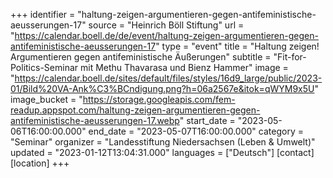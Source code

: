 +++
identifier = "haltung-zeigen-argumentieren-gegen-antifeministische-aeusserungen-17"
source = "Heinrich Böll Stiftung"
url = "https://calendar.boell.de/de/event/haltung-zeigen-argumentieren-gegen-antifeministische-aeusserungen-17"
type = "event"
title = "Haltung zeigen! Argumentieren gegen antifeministische Äußerungen"
subtitle = "Fit-for-Politics-Seminar mit Methu Thavarasa und Bienz Hammer"
image = "https://calendar.boell.de/sites/default/files/styles/16d9_large/public/2023-01/Bild%20VA-Ank%C3%BCndigung.png?h=06a2567e&itok=qWYM9x5U"
image_bucket = "https://storage.googleapis.com/fem-readup.appspot.com/haltung-zeigen-argumentieren-gegen-antifeministische-aeusserungen-17.webp"
start_date = "2023-05-06T16:00:00.000"
end_date = "2023-05-07T16:00:00.000"
category = "Seminar"
organizer = "Landesstiftung Niedersachsen (Leben & Umwelt)"
updated = "2023-01-12T13:04:31.000"
languages = ["Deutsch"]
[contact]
[location]
+++